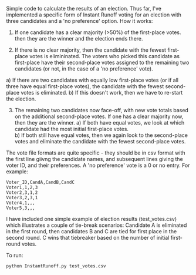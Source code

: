 Simple code to calculate the results of an election. 
Thus far, I've implemented a specific form of Instant Runoff voting for an election with three candidates and a 'no preference' option. 
How it works:

1) If one candidate has a clear majority (>50%) of the first-place votes. then they are the winner and the election ends there. 

2) If there is no clear majority, then the candidate with the fewest first-place votes is elimininated. The voters who picked this candidate as first-place have their second-place votes assigned to the remaining two candidates (or not, in the case of a 'no preference' vote). 

  a) If there are two candidates with equally low first-place votes (or if all three have equal first-place votes), the candidate with the fewest second-place votes is eliminated. 
  b) If this doesn't work, then we have to re-start the election. 

3) The remaining two candidates now face-off, with new vote totals based on the additional second-place votes. If one has a clear majority now, then they are the winner. 
  a) If both have equal votes, we look at which candidate had the most initial first-place votes.  
  b) If both still have equal votes, then we again look to the second-place votes and eliminate the candidate with the fewest second-place votes. 


The vote file formats are quite specific - they should be in csv format with the first line giivng the candidate names, and subsequent lines giving the voter ID, and their preferences. A 'no preference' vote is a 0 or no entry. 
For example:

	Voter_ID,CandA,CandB,CandC
	Voter1,1,2,3
	Voter2,3,1,2
	Voter3,2,3,1
	Voter4,1,,, 
	Voter5,3,,,

I have included one simple example of election results (test_votes.csv) which illustrates a couple of tie-break scenarios: Candidate A is eliminated in the first round, then candidates B and C are tied for first place in the second round. C wins that tiebreaker based on the number of initial first-round votes. 

To run:

	python InstantRunoff.py test_votes.csv
